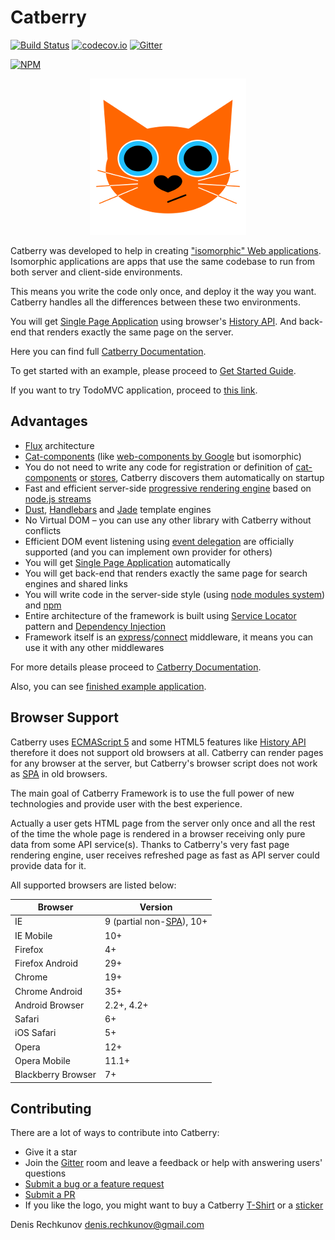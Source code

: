 # Catberry

[![Build Status](https://travis-ci.org/catberry/catberry.png?branch=master)](https://travis-ci.org/catberry/catberry) [![codecov.io](http://codecov.io/github/catberry/catberry/coverage.svg?branch=master)](http://codecov.io/github/catberry/catberry?branch=master)
[![Gitter](https://badges.gitter.im/Join%20Chat.svg)](https://gitter.im/catberry/catberry?utm_source=badge&utm_medium=badge&utm_campaign=pr-badge&utm_content=body_badge)

[![NPM](https://nodei.co/npm/catberry.png)](https://nodei.co/npm/catberry/)

<p align="center">
  <img src="https://raw.githubusercontent.com/catberry/catberry/master/docs/images/logo.png" />
</p>

Catberry was developed to help in creating ["isomorphic" Web applications](https://github.com/catberry/catberry/blob/5.2.1/docs/index.md#isomorphic-applications).
Isomorphic applications are apps that use the same codebase to run from both
server and client-side environments.

This means you write the code only once, and deploy it the way you want.
Catberry handles all the differences between these two environments.

You will get
[Single Page Application](http://en.wikipedia.org/wiki/Single-page_application) 
using browser's
[History API](https://developer.mozilla.org/en-US/docs/Web/Guide/API/DOM/Manipulating_the_browser_history).
And back-end that renders exactly the same page on the server.

Here you can find full
[Catberry Documentation](https://github.com/catberry/catberry/blob/5.2.1/docs/index.md).

To get started with an example, please proceed to
[Get Started Guide](https://github.com/catberry/catberry/blob/5.2.1/docs/index.md#get-started).

If you want to try TodoMVC application, proceed to [this link](https://github.com/catberry/catberry-todomvc).

## Advantages
* [Flux](https://github.com/catberry/catberry/blob/5.2.1/docs/index.md#flux) architecture
* [Cat-components](https://github.com/catberry/catberry/blob/5.2.1/docs/index.md#cat-components) (like [web-components by Google](http://webcomponents.org/) but isomorphic)
* You do not need to write any code for registration or definition of
[cat-components](https://github.com/catberry/catberry/blob/5.2.1/docs/index.md#cat-components) or
[stores](https://github.com/catberry/catberry/blob/5.2.1/docs/index.md#stores),
Catberry discovers them automatically on startup
* Fast and efficient server-side [progressive rendering engine](http://www.phpied.com/progressive-rendering-via-multiple-flushes/) based on
[node.js streams](http://nodejs.org/api/stream.html#stream_api_for_stream_implementors)
* [Dust](https://github.com/catberry/catberry-dust),
[Handlebars](https://github.com/catberry/catberry-handlebars) and
[Jade](https://github.com/catberry/catberry-jade) template engines
* No Virtual DOM – you can use any other library with Catberry without conflicts
* Efficient DOM event listening using [event delegation](http://davidwalsh.name/event-delegate)
are officially supported (and you can implement own provider for others)
* You will get [Single Page Application](http://en.wikipedia.org/wiki/Single_Page_Application)
automatically
* You will get back-end that renders exactly the same page for search engines
and shared links
* You will write code in the server-side style
(using [node modules system](http://nodejs.org/api/modules.html#modules_modules)) and [npm](https://www.npmjs.org/)
* Entire architecture of the framework is built using
[Service Locator](https://github.com/catberry/catberry/blob/5.2.1/docs/index.md#service-locator)
pattern and 
[Dependency Injection](https://github.com/catberry/catberry/blob/5.2.1/docs/index.md#dependency-injection)
* Framework itself is an
[express](https://github.com/visionmedia/express)/[connect](https://github.com/senchalabs/connect) 
middleware, it means you can use it with any other middlewares

For more details please proceed to [Catberry Documentation](https://github.com/catberry/catberry/blob/5.2.1/docs/index.md).

Also, you can see [finished example application](https://github.com/catberry/catberry-cli/tree/master/templates/example).

## Browser Support
Catberry uses [ECMAScript 5](http://www.ecma-international.org/ecma-262/5.1/) 
and some HTML5 features like [History API](https://developer.mozilla.org/en-US/docs/Web/Guide/API/DOM/Manipulating_the_browser_history)
therefore it does not support old browsers at all. Catberry can render pages
for any browser at the server, but Catberry's browser script does not work
as [SPA](http://en.wikipedia.org/wiki/Single-page_application) in old browsers.

The main goal of Catberry Framework is to use the full power of new technologies
and provide user with the best experience.

Actually a user gets HTML page from the server only once and all the rest of the time
the whole page is rendered in a browser receiving only pure data from some
API service(s). Thanks to Catberry's very fast page rendering engine, 
user receives refreshed page as fast as API server could provide data for it.

All supported browsers are listed below:

| Browser			| Version		|
|-------------------|---------------|
| IE				| 9 (partial non-[SPA](http://en.wikipedia.org/wiki/Single-page_application)), 10+	|
| IE Mobile			| 10+			|
| Firefox 			| 4+			|
| Firefox Android	| 29+			|
| Chrome			| 19+			|
| Chrome Android	| 35+			|
| Android Browser	| 2.2+, 4.2+	|
| Safari			| 6+			|
| iOS Safari		| 5+			|
| Opera				| 12+			|
| Opera Mobile		| 11.1+			|
| Blackberry Browser| 7+			|

## Contributing

There are a lot of ways to contribute into Catberry:

* Give it a star
* Join the [Gitter](https://gitter.im/catberry/catberry) room and leave a feedback or help with answering users' questions
* [Submit a bug or a feature request](https://github.com/catberry/catberry/issues)
* [Submit a PR](https://github.com/catberry/catberry/blob/5.2.1/CONTRIBUTING.md)
* If you like the logo, you might want to buy a Catberry [T-Shirt](http://www.redbubble.com/people/catberryjs/works/14439373-catberry-js-framework-logo?p=t-shirt) or a [sticker](http://www.redbubble.com/people/catberryjs/works/14439373-catberry-js-framework-logo?p=sticker)

Denis Rechkunov <denis.rechkunov@gmail.com>